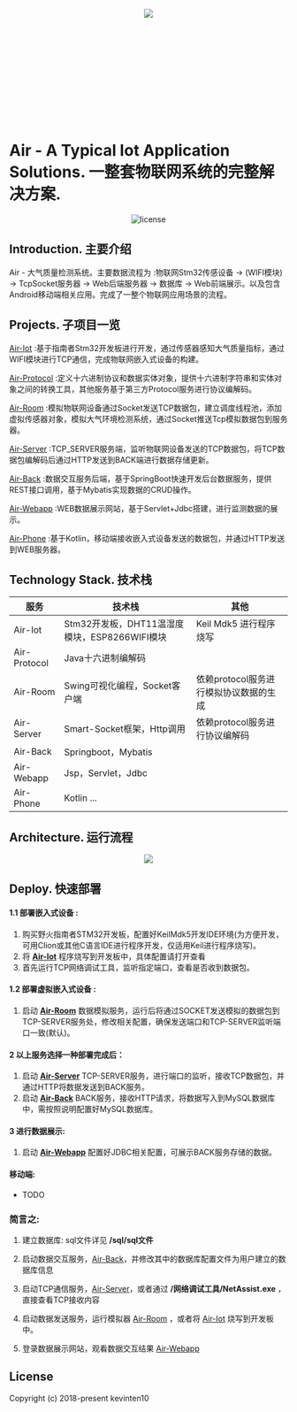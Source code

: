 <p align="center" style="height: 200px">
  <img src="https://github.com/kevinten10/Air/blob/master/Icon.png"/>
</p>

# Air - A Typical Iot Application Solutions. 一整套物联网系统的完整解决方案. 

<p align="center">
  <img src="https://img.shields.io/github/license/mashape/apistatus.svg" alt="license"/>
</p>

## Introduction. 主要介绍

Air - 大气质量检测系统。主要数据流程为 :物联网Stm32传感设备 -> (WIFI模块) -> TcpSocket服务器 -> Web后端服务器 -> 数据库 -> Web前端展示。以及包含Android移动端相关应用。完成了一整个物联网应用场景的流程。

## Projects. 子项目一览

[Air-Iot](https://github.com/kevinten10/Air-Iot) :基于指南者Stm32开发板进行开发，通过传感器感知大气质量指标，通过WIFI模块进行TCP通信，完成物联网嵌入式设备的构建。

[Air-Protocol](https://github.com/kevinten10/Air-Protocol) :定义十六进制协议和数据实体对象，提供十六进制字符串和实体对象之间的转换工具，其他服务基于第三方Protocol服务进行协议编解码。

[Air-Room](https://github.com/kevinten10/Air-Room) :模拟物联网设备通过Socket发送TCP数据包，建立调度线程池，添加虚拟传感器对象，模拟大气环境检测系统，通过Socket推送Tcp模拟数据包到服务器。

[Air-Server](https://github.com/kevinten10/Air-Server) :TCP_SERVER服务端，监听物联网设备发送的TCP数据包，将TCP数据包编解码后通过HTTP发送到BACK端进行数据存储更新。

[Air-Back](https://github.com/kevinten10/Air-Back) :数据交互服务后端，基于SpringBoot快速开发后台数据服务，提供REST接口调用，基于Mybatis实现数据的CRUD操作。

[Air-Webapp](https://github.com/kevinten10/Air-Webapp) :WEB数据展示网站，基于Servlet+Jdbc搭建，进行监测数据的展示。

[Air-Phone](https://github.com/kevinten10/Air-Phone) :基于Kotlin，移动端接收嵌入式设备发送的数据包，并通过HTTP发送到WEB服务器。

## Technology Stack. 技术栈

|服务|技术栈|其他|
|---|---|---|
|Air-Iot|Stm32开发板，DHT11温湿度模块，ESP8266WIFI模块|Keil Mdk5 进行程序烧写|
|Air-Protocol|Java十六进制编解码||
|Air-Room|Swing可视化编程，Socket客户端|依赖protocol服务进行模拟协议数据的生成|
|Air-Server|Smart-Socket框架，Http调用|依赖protocol服务进行协议编解码|
|Air-Back|Springboot，Mybatis||
|Air-Webapp|Jsp，Servlet，Jdbc||
|Air-Phone|Kotlin ...|

## Architecture. 运行流程

<p align="center">
  <img src="https://github.com/kevinten10/Air/blob/master/Architecture.png" />
</p>

## Deploy. 快速部署

#### 1.1 部署嵌入式设备 :

1. 购买野火指南者STM32开发板，配置好KeilMdk5开发IDE环境(为方便开发，可用Clion或其他C语言IDE进行程序开发，仅适用Keil进行程序烧写)。
2. 将 **[Air-Iot](https://github.com/kevinten10/Air-Iot)** 程序烧写到开发板中，具体配置请打开查看
3. 首先运行TCP网络调试工具，监听指定端口，查看是否收到数据包。

#### 1.2 部署虚拟嵌入式设备 :

1. 启动 **[Air-Room](https://github.com/kevinten10/Air-Room)** 数据模拟服务，运行后将通过SOCKET发送模拟的数据包到TCP-SERVER服务处，修改相关配置，确保发送端口和TCP-SERVER监听端口一致(默认)。

#### 2 以上服务选择一种部署完成后：

1. 启动 **[Air-Server](https://github.com/kevinten10/Air-Server)** TCP-SERVER服务，进行端口的监听，接收TCP数据包，并通过HTTP将数据发送到BACK服务。
2. 启动 **[Air-Back](https://github.com/kevinten10/Air-Back)** BACK服务，接收HTTP请求，将数据写入到MySQL数据库中，需按照说明配置好MySQL数据库。

#### 3 进行数据展示:

1. 启动 **[Air-Webapp](https://github.com/kevinten10/Air-Webapp)** 配置好JDBC相关配置，可展示BACK服务存储的数据。

#### 移动端:

* TODO

### 简言之: 

1. 建立数据库: sql文件详见 **/sql/sql文件**

2. 启动数据交互服务，[Air-Back](https://github.com/kevinten10/Air-Back)，并修改其中的数据库配置文件为用户建立的数据库信息

3. 启动TCP通信服务，[Air-Server](https://github.com/kevinten10/Air-Server)，或者通过 **/网络调试工具/NetAssist.exe** ，直接查看TCP接收内容

4. 启动数据发送服务，运行模拟器 [Air-Room](https://github.com/kevinten10/Air-Room) ，或者将 [Air-Iot](https://github.com/kevinten10/Air-Iot) 烧写到开发板中。
   
5. 登录数据展示网站，观看数据交互结果 [Air-Webapp](https://github.com/kevinten10/Air-Webapp)

## License

Copyright (c) 2018-present kevinten10




